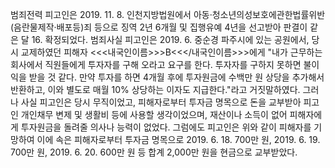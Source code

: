 범죄전력
피고인은 2019. 11. 8. 인천지방법원에서 아동·청소년의성보호에관한법률위반(음란물제작·배포등)죄 등으로 징역 2년 6개월 및 집행유예 4년을 선고받아 판결이 같은 달 16. 확정되었다.
범죄사실
피고인은 2019. 6. 중순경 파주시에 있는 공원에서, 당시 교제하였던 피해자 <<<내국인이름>>>B<<</내국인이름>>>에게 "내가 근무하는 회사에서 직원들에게 투자자를 구해 오라고 요구를 한다. 투자자를 구하지 못하면 불이익을 받을 것 같다. 만약 투자를 하면 4개월 후에 투자원금에 수백만 원 상당을 추가해서 반환하고, 이와 별도로 매월 10% 상당하는 이자도 지급한다."라고 거짓말하였다.
그러나 사실 피고인은 당시 무직이었고, 피해자로부터 투자금 명목으로 돈을 교부받아 피고인 개인채무 변제 및 생활비 등에 사용할 생각이었으며, 재산이나 소득이 없어 피해자에게 투자원금을 돌려줄 의사나 능력이 없었다.
그럼에도 피고인은 위와 같이 피해자를 기망하여 이에 속은 피해자로부터 투자금 명목으로 2019. 6. 18. 700만 원, 2019. 6. 19. 700만 원, 2019. 6. 20. 600만 원 등 합계 2,000만 원을 현금으로 교부받았다.